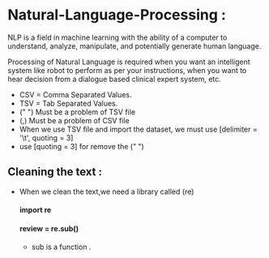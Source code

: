 # Natural-Language-Processing :

NLP is a field in machine learning with the ability of a computer to understand, analyze, manipulate, and potentially generate human language.

Processing of Natural Language is required when you want an intelligent system like robot to perform as per your instructions, when you want to hear decision from a dialogue based clinical expert system, etc.

- CSV = Comma Separated Values.
- TSV = Tab Separated Values.
- (" ") Must be a problem of TSV file
- (,) Must be a problem of CSV file
- When we use TSV file and import the dataset, we must use [delimiter = '\t', quoting = 3]
- use [quoting = 3] for remove the (" ")

## Cleaning the text :
 - When we clean the text,we need a library called (re)
    #### import re
    #### review = re.sub() 
    - sub is a function .
